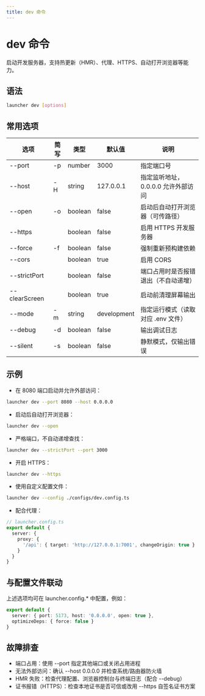 ```yaml
---
title: dev 命令
---
```


# dev 命令

启动开发服务器，支持热更新（HMR）、代理、HTTPS、自动打开浏览器等能力。

## 语法

```bash
launcher dev [options]
```

## 常用选项

| 选项 | 简写 | 类型 | 默认值 | 说明 |
|---|---|---|---|---|
| --port | -p | number | 3000 | 指定端口号 |
| --host | -H | string | 127.0.0.1 | 指定监听地址，0.0.0.0 允许外部访问 |
| --open | -o | boolean | false | 启动后自动打开浏览器（可传路径） |
| --https |  | boolean | false | 启用 HTTPS 开发服务器 |
| --force | -f | boolean | false | 强制重新预构建依赖 |
| --cors |  | boolean | true | 启用 CORS |
| --strictPort |  | boolean | false | 端口占用时是否报错退出（不自动递增） |
| --clearScreen |  | boolean | true | 启动前清理屏幕输出 |
| --mode | -m | string | development | 指定运行模式（读取对应 .env 文件） |
| --debug | -d | boolean | false | 输出调试日志 |
| --silent | -s | boolean | false | 静默模式，仅输出错误 |

## 示例

- 在 8080 端口启动并允许外部访问：
```bash
launcher dev --port 8080 --host 0.0.0.0
```

- 启动后自动打开浏览器：
```bash
launcher dev --open
```

- 严格端口，不自动递增查找：
```bash
launcher dev --strictPort --port 3000
```

- 开启 HTTPS：
```bash
launcher dev --https
```

- 使用自定义配置文件：
```bash
launcher dev --config ./configs/dev.config.ts
```

- 配合代理：
```ts
// launcher.config.ts
export default {
  server: {
    proxy: {
      '/api': { target: 'http://127.0.0.1:7001', changeOrigin: true }
    }
  }
}
```

## 与配置文件联动

上述选项均可在 launcher.config.* 中配置，例如：

```ts
export default {
  server: { port: 5173, host: '0.0.0.0', open: true },
  optimizeDeps: { force: false }
}
```

## 故障排查
- 端口占用：使用 --port 指定其他端口或关闭占用进程
- 无法外部访问：确认 --host 0.0.0.0 并检查系统/路由器防火墙
- HMR 失败：检查代理配置、浏览器控制台与终端日志（配合 --debug）
- 证书报错（HTTPS）：检查本地证书是否可信或改用 --https 自签名证书方案

